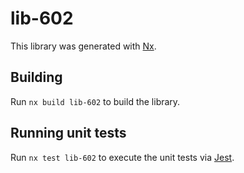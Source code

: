 # lib-602

This library was generated with [Nx](https://nx.dev).

## Building

Run `nx build lib-602` to build the library.

## Running unit tests

Run `nx test lib-602` to execute the unit tests via [Jest](https://jestjs.io).
